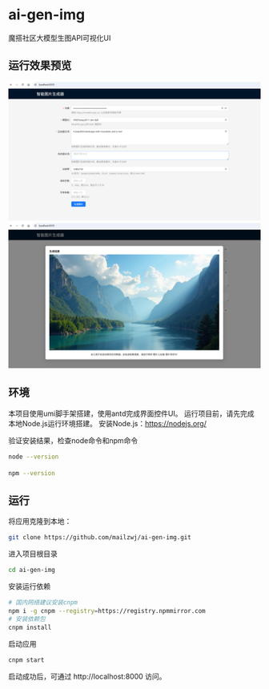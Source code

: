 # ai-gen-img
魔搭社区大模型生图API可视化UI

## 运行效果预览
![](./src/assets/params.png)
![](./src/assets/result.png)

## 环境
本项目使用umi脚手架搭建，使用antd完成界面控件UI。
运行项目前，请先完成本地Node.js运行环境搭建。
安装Node.js：https://nodejs.org/

验证安装结果，检查node命令和npm命令
```bash
node --version

npm --version
```

## 运行
将应用克隆到本地：
```bash
git clone https://github.com/mailzwj/ai-gen-img.git
```
进入项目根目录
```bash
cd ai-gen-img
```
安装运行依赖
```bash
# 国内网络建议安装cnpm
npm i -g cnpm --registry=https://registry.npmmirror.com
# 安装依赖包
cnpm install
```
启动应用
```bash
cnpm start
```
启动成功后，可通过 http://localhost:8000 访问。

